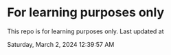 # For learning purposes only
This repo is for learning purposes only.
Last updated at

Saturday, March 2, 2024 12:39:57 AM

